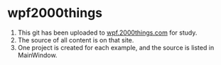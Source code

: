 # wpf2000things
1. This git has been uploaded to [wpf.2000things.com](https://wpf.2000things.com/) for study.
2. The source of all content is on that site.
3. One project is created for each example, and the source is listed in MainWindow.
